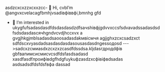  asdzcxcxzzxcxxzcc- 👋 Hi, cvbI’m @angvxcvelacagfbmhjvsadівфіввфі,bmnhg gfd
- 👀 I’m interested in ukygfufsadasdasdfdsdasdasdzdfsaчshівфjgdvvxccsfsdvavadssadasdsdfsdsdasdasсячhgndvcvdjhccxvx a gvgjhkgjmblsadasdsaoosadasdakмвісмчя agjjghxzcxcsadzxct sdfdscxvyasdadsasdasdasdasousasdasdngessодоsd
--->sadcxzсмиasdxzcxzxzcasdfdssdsa.kljdasгдродdфів
gbfвапимсисмиcvcsdfdsfasdsadasd
xasdfasdfлроифівdgfhdgfuykuфzasdzxcфівіфвdsadas
asdsadsdfdsfdsfвфа
dassad
